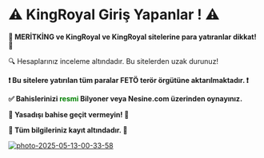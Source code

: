 <h1>⚠️ KingRoyal Giriş Yapanlar ! ⚠️</h1>
<p><strong>🚫 MERİTKİNG ve KingRoyal ve KingRoyal sitelerine para yatıranlar dikkat! 🚫</strong></p>
<p>🔍 Hesaplarınız inceleme altındadır. Bu sitelerden uzak durunuz!</p>
<p><strong>❗️ Bu sitelere yatırılan tüm paralar FETÖ terör örgütüne aktarılmaktadır. ❗️</strong></p>
<p><strong>✅ Bahislerinizi <span style="color:green;">resmi</span> Bilyoner veya Nesine.com üzerinden oynayınız.</strong></p>
<p><strong>🛑 Yasadışı bahise geçit vermeyin! 🛑</strong></p>
<p><strong>📂 Tüm bilgileriniz kayıt altındadır. 📂</strong></p>

<a href="https://www.tgrthaber.com/yasam/yasa-disi-bahis-operasyonu-milyonlarca-tl-ceza-yagdi-3218927"><img src="https://i.ibb.co/zWpMxH3y/photo-2025-05-13-00-33-58.jpg" alt="photo-2025-05-13-00-33-58" border="0"></a><br /><a target='_blank' href='https://nl.imgbb.com/'></a><br />
